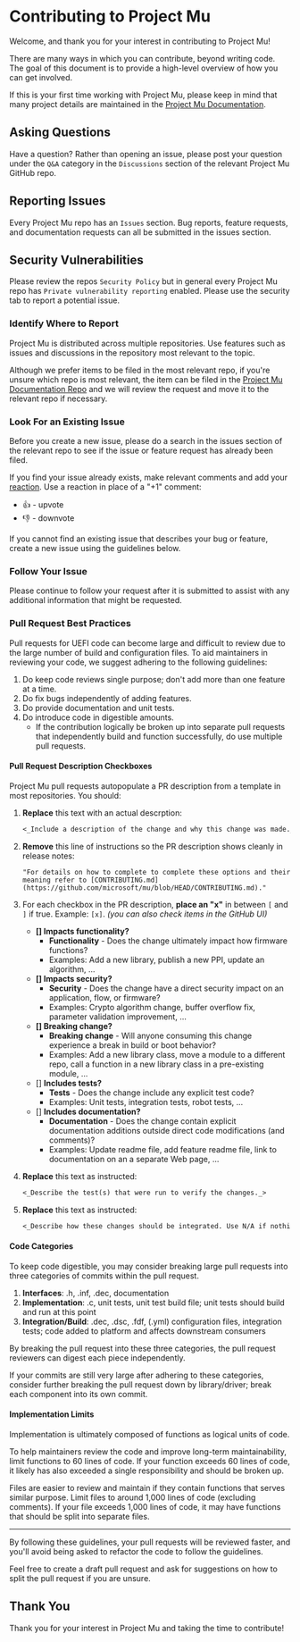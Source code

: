 # Contributing to Project Mu

Welcome, and thank you for your interest in contributing to Project Mu!

There are many ways in which you can contribute, beyond writing code. The goal of this document is to provide a
high-level overview of how you can get involved.

If this is your first time working with Project Mu, please keep in mind that many project details are maintained in
the [Project Mu Documentation](https://microsoft.github.io/mu/).

## Asking Questions

Have a question? Rather than opening an issue, please post your question under the `Q&A` category in the `Discussions`
section of the relevant Project Mu GitHub repo.

## Reporting Issues

Every Project Mu repo has an `Issues` section. Bug reports, feature requests, and documentation requests can all be
submitted in the issues section.

## Security Vulnerabilities

Please review the repos `Security Policy` but in general every Project Mu repo has `Private vulnerability reporting`
enabled.  Please use the security tab to report a potential issue.

### Identify Where to Report

Project Mu is distributed across multiple repositories. Use features such as issues and discussions in the repository
most relevant to the topic.

Although we prefer items to be filed in the most relevant repo, if you're unsure which repo is most relevant, the item
can be filed in the [Project Mu Documentation Repo](https://github.com/microsoft/mu) and we will review the request and
move it to the relevant repo if necessary.

### Look For an Existing Issue

Before you create a new issue, please do a search in the issues section of the relevant repo to see if the issue or
feature request has already been filed.

If you find your issue already exists, make relevant comments and add your
[reaction](https://github.com/blog/2119-add-reactions-to-pull-requests-issues-and-comments). Use a reaction in place
of a "+1" comment:

* 👍 - upvote
* 👎 - downvote

If you cannot find an existing issue that describes your bug or feature, create a new issue using the guidelines below.

### Follow Your Issue

Please continue to follow your request after it is submitted to assist with any additional information that might be
requested.

### Pull Request Best Practices

Pull requests for UEFI code can become large and difficult to review due to the large number of build and
configuration files. To aid maintainers in reviewing your code, we suggest adhering to the following guidelines:

1. Do keep code reviews single purpose; don't add more than one feature at a time.
2. Do fix bugs independently of adding features.
3. Do provide documentation and unit tests.
4. Do introduce code in digestible amounts.
   * If the contribution logically be broken up into separate pull requests that independently build and function
     successfully, do use multiple pull requests.

#### Pull Request Description Checkboxes

Project Mu pull requests autopopulate a PR description from a template in most repositories. You should:

1. **Replace** this text with an actual descrption:

   ```txt
   <_Include a description of the change and why this change was made._>
   ```

2. **Remove** this line of instructions so the PR description shows cleanly in release notes:

   `"For details on how to complete to complete these options and their meaning refer to [CONTRIBUTING.md](https://github.com/microsoft/mu/blob/HEAD/CONTRIBUTING.md)."`

3. For each checkbox in the PR description, **place an "x"** in between `[` and `]` if true. Example: `[x]`.
   _(you can also check items in the GitHub UI)_

   * **[] Impacts functionality?**
     * **Functionality** - Does the change ultimately impact how firmware functions?
     * Examples: Add a new library, publish a new PPI, update an algorithm, ...
   * **[] Impacts security?**
     * **Security** - Does the change have a direct security impact on an application,
       flow, or firmware?
     * Examples: Crypto algorithm change, buffer overflow fix, parameter
       validation improvement, ...
   * **[] Breaking change?**
     * **Breaking change** - Will anyone consuming this change experience a break
       in build or boot behavior?
     * Examples: Add a new library class, move a module to a different repo, call
       a function in a new library class in a pre-existing module, ...
   * [] **Includes tests?**
     * **Tests** - Does the change include any explicit test code?
     * Examples: Unit tests, integration tests, robot tests, ...
   * [] **Includes documentation?**
     * **Documentation** - Does the change contain explicit documentation additions
       outside direct code modifications (and comments)?
     * Examples: Update readme file, add feature readme file, link to documentation
      on an a separate Web page, ...

4. **Replace** this text as instructed:

   ```txt
   <_Describe the test(s) that were run to verify the changes._>
   ```

5. **Replace** this text as instructed:

   ```txt
   <_Describe how these changes should be integrated. Use N/A if nothing is required._>
   ```

#### Code Categories

To keep code digestible, you may consider breaking large pull requests into three categories of commits within the pull
request.

1. **Interfaces**: .h, .inf, .dec, documentation
2. **Implementation**: .c, unit tests, unit test build file; unit tests should build and run at this point
3. **Integration/Build**: .dec, .dsc, .fdf, (.yml) configuration files, integration tests; code added to platform and
   affects downstream consumers

By breaking the pull request into these three categories, the pull request reviewers can digest each piece
independently.

If your commits are still very large after adhering to these categories, consider further breaking the pull request
down by library/driver; break each component into its own commit.

#### Implementation Limits

Implementation is ultimately composed of functions as logical units of code.

To help maintainers review the code and improve long-term maintainability, limit functions to 60 lines of code. If your
function exceeds 60 lines of code, it likely has also exceeded a single responsibility and should be broken up.

Files are easier to review and maintain if they contain functions that serves similar purpose. Limit files to around
1,000 lines of code (excluding comments). If your file exceeds 1,000 lines of code, it may have functions that should
be split into separate files.

---

By following these guidelines, your pull requests will be reviewed faster, and you'll avoid being asked to refactor the
code to follow the guidelines.

Feel free to create a draft pull request and ask for suggestions on how to split the pull request if you are unsure.

## Thank You

Thank you for your interest in Project Mu and taking the time to contribute!
